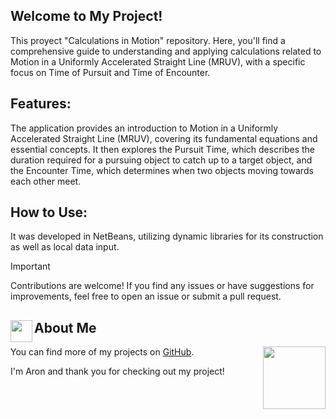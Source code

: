 ## Welcome to My Project!

This proyect "Calculations in Motion" repository. Here, you'll find a comprehensive guide to understanding and applying calculations related to Motion in a Uniformly Accelerated Straight Line (MRUV), with a specific focus on Time of Pursuit and Time of Encounter.

## Features:
The application provides an introduction to Motion in a Uniformly Accelerated Straight Line (MRUV), covering its fundamental equations and essential concepts. It then explores the Pursuit Time, which describes the duration required for a pursuing object to catch up to a target object, and the Encounter Time, which determines when two objects moving towards each other meet.

## How to Use:
It was developed in NetBeans, utilizing dynamic libraries for its construction as well as local data input.

> [!IMPORTANT]
> Contributions are welcome! If you find any issues or have suggestions for improvements, feel free to open an issue or submit a pull request.

## <img src="https://i.pinimg.com/originals/9d/d1/a0/9dd1a0c90caa865e3718947e2b91d35e.gif" width="35" align="left">About Me

You can find more of my projects on [GitHub](https://github.com/AronSoto).
<img src="https://i.pinimg.com/originals/85/9c/84/859c843258e41f3fa647a920bb3b7fe1.gif" align = "right" width="100">

I'm Aron and thank you for checking out my project!
